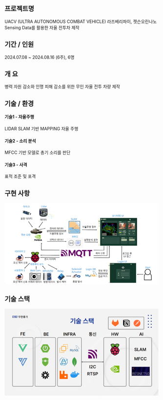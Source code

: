 ## 프로젝트명

UACV (ULTRA AUTONOMOUS COMBAT VEHICLE)
라즈베리파이, 젯슨오린나노 Sensing Data를 활용한 자율 전투차 제작

## 기간 / 인원

2024.07.08 ~ 2024.08.16 (6주),  6명

## 개       요

병력 자원 감소와 인명 피해 감소를 위한 무인 자율 전투 차량 제작

## 기술 / 환경

#### 기술1 - 자율주행
LIDAR SLAM 기반 MAPPING 자율 주행

#### 기술2 - 소리 분석
MFCC 기반 모델로 총기 소리를 판단

#### 기술3 - 사격
표적 조준 및 포격

## 구현   사항

![image.png](./image.png)

## 기술   스택

![image-1.png](./image-1.png)
